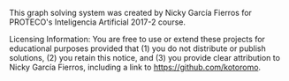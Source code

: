 This graph solving system was created by Nicky García Fierros
for PROTECO's Inteligencia Artificial 2017-2 course.

Licensing Information:  You are free to use or extend these projects for
educational purposes provided that (1) you do not distribute or publish
solutions, (2) you retain this notice, and (3) you provide clear
attribution to Nicky García Fierros, including a link to
https://github.com/kotoromo.

